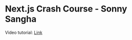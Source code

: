 # Next.js Crash Course - Sonny Sangha

Video tutorial: [Link](https://www.youtube.com/watch?v=6fNy0iD3hsk&t=1726s&pp=ygUUbmV4dC5qcyBzb25ueSBzYW5naGE%3D)
